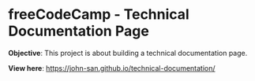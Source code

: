 # freeCodeCamp - Technical Documentation Page

**Objective**: This project is about building a technical documentation page.

**View here**: https://john-san.github.io/technical-documentation/